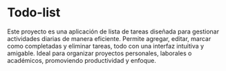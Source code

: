 # Todo-list
Este proyecto es una aplicación de lista de tareas diseñada para gestionar actividades diarias de manera eficiente. Permite agregar, editar, marcar como completadas y eliminar tareas, todo con una interfaz intuitiva y amigable. Ideal para organizar proyectos personales, laborales o académicos, promoviendo productividad y enfoque.
